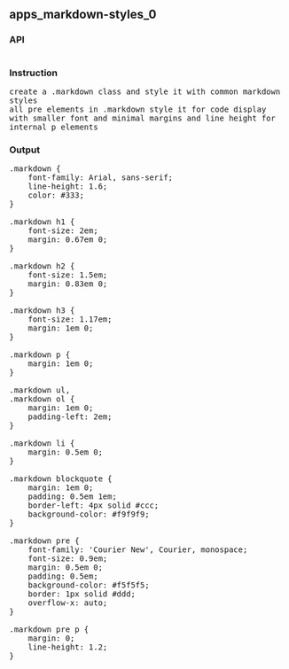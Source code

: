 ## apps_markdown-styles_0
### API
<pre style='text-wrap: wrap'></pre>
### Instruction
<pre style='text-wrap: wrap'>create a .markdown class and style it with common markdown styles
all pre elements in .markdown style it for code display with smaller font and minimal margins and line height for internal p elements</pre>
### Output
<pre style='text-wrap: wrap'>.markdown {
    font-family: Arial, sans-serif;
    line-height: 1.6;
    color: #333;
}

.markdown h1 {
    font-size: 2em;
    margin: 0.67em 0;
}

.markdown h2 {
    font-size: 1.5em;
    margin: 0.83em 0;
}

.markdown h3 {
    font-size: 1.17em;
    margin: 1em 0;
}

.markdown p {
    margin: 1em 0;
}

.markdown ul,
.markdown ol {
    margin: 1em 0;
    padding-left: 2em;
}

.markdown li {
    margin: 0.5em 0;
}

.markdown blockquote {
    margin: 1em 0;
    padding: 0.5em 1em;
    border-left: 4px solid #ccc;
    background-color: #f9f9f9;
}

.markdown pre {
    font-family: 'Courier New', Courier, monospace;
    font-size: 0.9em;
    margin: 0.5em 0;
    padding: 0.5em;
    background-color: #f5f5f5;
    border: 1px solid #ddd;
    overflow-x: auto;
}

.markdown pre p {
    margin: 0;
    line-height: 1.2;
}
</pre>
